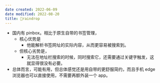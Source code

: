 ```yaml
---
date created: 2022-06-09
date modified: 2022-08-20
title: 🤖raindrop
---
```

- 国内有 pinbox。相比于原生自带的书签管理，
	- 核心优势是
		- 他能解析书签网址的实际内容，从而更容易被搜索到。
	- 但核心劣势是，
		- 无法在地址栏搜索的时候，同时搜索它，还需要通过关键字触发，这就显得很没有必要。
- 总体而言，可能有用，但总体感觉还是用自带的更舒服简约，而且手机 edge 浏览器也可以直接使用，不需要再额外装一个 app。
